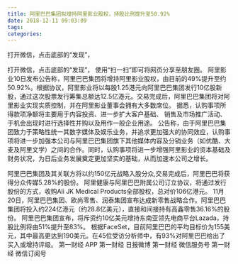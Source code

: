```yaml
---
title: 阿里巴巴集团拟增持阿里影业股权，持股比例提升至50.92%
date: 2018-12-11 09:03:09
tags: 
categories: 
---
```

打开微信，点击底部的“发现”，
<!-- more -->
打开微信，点击底部的“发现”，
使用“扫一扫”即可将网页分享至朋友圈。
阿里影业10日发布公告称，阿里巴巴集团将增持阿里影业股权，由目前的49%提升至约50.92%。根据协议，阿里影业将以每股1.25港元向阿里巴巴集团发行10亿股新股，通过这次股票发行筹集总额达12.5亿港元。交易完成后，阿里巴巴集团将对阿里影业实现实质控制，并在阿里影业董事会拥有大多数席位。
据悉，认购事项所得款项净额将主要用于内容投资、进一步扩大客户基础、 销售及市场推广活动、于机会出现时进行选择性并购以及用作一般企业用途。
公告称，由于阿里巴巴集团致力于策略性统一其数字媒体及娱乐业务，并追求更加强大的协同效应，认购事项将进一步加强本公司与阿里巴巴集团旗下其他媒体内容及分销业务（如优酷、大麦及阿里文学）之间的合作。同时，认购事项将进一步增强阿里影业的资本基础及财务状况，为日后业务发展奠定更加坚实的基础，从而加速本公司之增长。
 
 
阿里巴巴集团及其关联方将以约150亿元战略入股分众,交易完成后，阿里巴巴将获得分众传媒5.28%的股份。
阿里健康与阿里巴巴附属公司订立协议，将通过发行股份的方式，收购Ali JK Medical Products全部股权，总对价106亿港元。
11月20日，阿里巴巴集团、欧尚零售、润泰集团宣布达成新零售战略合作。阿里巴巴集团将投入约224亿港元（约28.8亿美元），直接和间接持有高鑫零售36.16%的股份。
阿里巴巴集团宣布，将斥资约10亿美元增持东南亚领先电商平台Lazada，持股比例将由51%提升至83%。
根据FaceSet，目前阿里巴巴的平均目标价为155美元，其中最高更达到190美元。在45位受访分析师中，有93%对阿里巴巴给出了买入或增持评级。
第一财经
APP
第一财经
日报微博
第一财经
微信服务号
第一财经
微信订阅号

